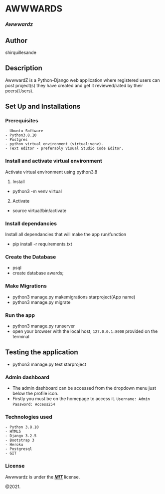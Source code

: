 # AWWWARDS
### ***Awwwardz***

## Author
shirquillesande

## Description
AwwwardZ is a Python-Django web application where registered users can post project(s) they have created and get it reviewed/rated by their peers(Users).


## Set Up and Installations

### Prerequisites   
    - Ubuntu Software
    - Python3.8.10
    - Postgres
    - python virtual environment (virtual:venv).
    - Text editor - preferably Visual Studio Code Editor.

###  Install and activate virtual environment
Activate virtual environment using python3.8 
1. Install
* python3 -m venv virtual
2. Activate
* source virtual/bin/activate

### Install dependancies
Install  all dependancies that will make the app run/function
* pip install -r requirements.txt

### Create the Database     
* psql
* create database awards;

### Make Migrations
* python3 manage.py makemigrations starproject(App name)
* python3 manage.py migrate

### Run the app
* python3 manage.py runserver
* open your browser with the local host; `127.0.0.1:8000` provided on the terminal

## Testing the application
* python3 manage.py test starproject

### Admin dashboard
* The admin dashboard can be accessed from the dropdown menu just below the profile icon.
* Firstly you must be on the homepage to access it.
`Username: Admin`
`Password: Access254`

### Technologies used  
    - Python 3.8.10 
    - HTML5
    - Django 3.2.5   
    - Bootstrap 3
    - Heroku 
    - Postgresql
    - GIT

### License

Awwwardz is under the ***[MIT](LICENSE)*** license.

@2021.          
